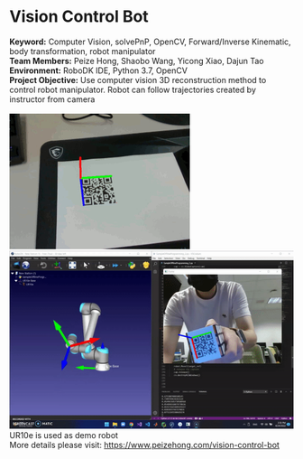 # Vision Control Bot<br />
**Keyword:** Computer Vision, solvePnP, OpenCV, Forward/Inverse Kinematic, body transformation, robot manipulator<br />
**Team Members:** Peize Hong, Shaobo Wang, Yicong Xiao, Dajun Tao<br />
**Environment:** RoboDK IDE, Python 3.7, OpenCV <br />
**Project Objective:** Use computer vision 3D reconstruction method to control robot manipulator. Robot can follow trajectories created by instructor from camera<br />
<br />
![QR code orientation detection](Demo_Videos/output.gif)<br />
![](Demo_Videos/final_demo.gif)<br />
UR10e is used as demo robot<br />
More details please visit: https://www.peizehong.com/vision-control-bot
